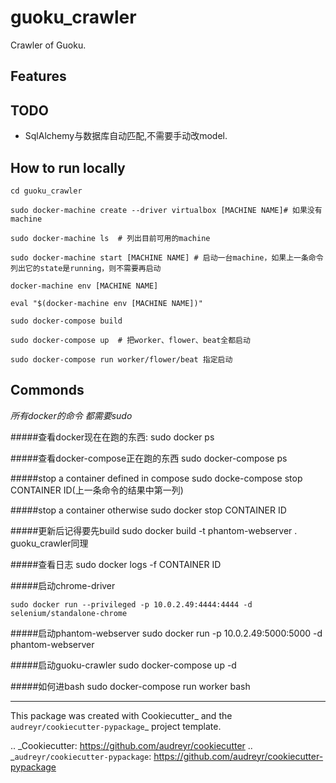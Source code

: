 # guoku_crawler

Crawler of Guoku.


Features
--------

TODO
--------

* SqlAlchemy与数据库自动匹配,不需要手动改model.


How to run locally
--------
    cd guoku_crawler 
    
    sudo docker-machine create --driver virtualbox [MACHINE NAME]# 如果没有machine

    sudo docker-machine ls  # 列出目前可用的machine
    
    sudo docker-machine start [MACHINE NAME] # 启动一台machine，如果上一条命令列出它的state是running，则不需要再启动
    
    docker-machine env [MACHINE NAME]
    
    eval "$(docker-machine env [MACHINE NAME])"
    
    sudo docker-compose build
    
    sudo docker-compose up  # 把worker、flower、beat全都启动
    
    sudo docker-compose run worker/flower/beat 指定启动


Commonds
--------
*所有docker的命令 都需要sudo*

#####查看docker现在在跑的东西:
    sudo docker ps
    
#####查看docker-compose正在跑的东西
    sudo docker-compose ps
    
#####stop a container defined in compose
    sudo docke-compose stop CONTAINER ID(上一条命令的结果中第一列)
    
#####stop a container otherwise
    sudo docker stop CONTAINER ID

#####更新后记得要先build
    sudo docker build -t phantom-webserver .
    guoku_crawler同理

#####查看日志
    sudo docker logs -f CONTAINER ID

#####启动chrome-driver

    sudo docker run --privileged -p 10.0.2.49:4444:4444 -d selenium/standalone-chrome
    
#####启动phantom-webserver
    sudo docker run -p 10.0.2.49:5000:5000 -d phantom-webserver
    
#####启动guoku-crawler
    sudo docker-compose up -d
    
#####如何进bash
    sudo docker-compose run worker bash
    
    
---    
This package was created with Cookiecutter_ and the `audreyr/cookiecutter-pypackage`_ project template.

.. _Cookiecutter: https://github.com/audreyr/cookiecutter
.. _`audreyr/cookiecutter-pypackage`: https://github.com/audreyr/cookiecutter-pypackage
